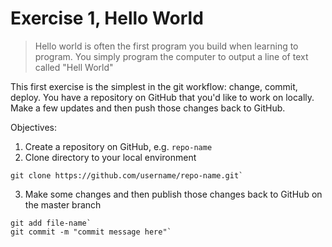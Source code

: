 # Exercise 1, Hello World

> Hello world is often the first program you build when learning to program. You simply program the computer to output a line of text called "Hell World"

This first exercise is the simplest in the git workflow: change, commit, deploy. You have a repository on GitHub that you'd like to work on locally. Make a few updates and then push those changes back to GitHub.

Objectives:
1. Create a repository on GitHub, e.g. `repo-name`
2. Clone directory to your local environment
```
git clone https://github.com/username/repo-name.git`
```
3. Make some changes and then publish those changes back to GitHub on the master branch
```
git add file-name`
git commit -m "commit message here"`
```
